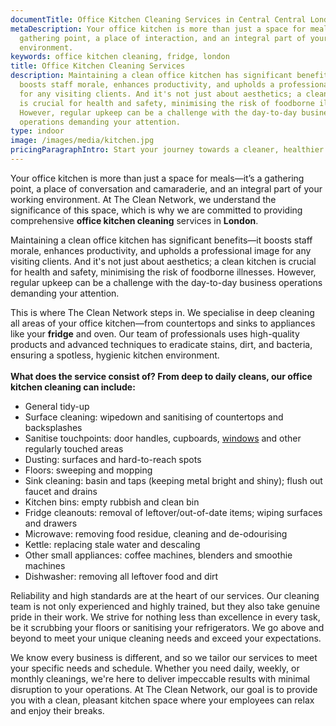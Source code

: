 ```yaml
---
documentTitle: Office Kitchen Cleaning Services in Central Central London - The Clean Network
metaDescription: Your office kitchen is more than just a space for meals—it’s a
  gathering point, a place of interaction, and an integral part of your working
  environment.
keywords: office kitchen cleaning, fridge, london
title: Office Kitchen Cleaning Services
description: Maintaining a clean office kitchen has significant benefits—it
  boosts staff morale, enhances productivity, and upholds a professional image
  for any visiting clients. And it's not just about aesthetics; a clean kitchen
  is crucial for health and safety, minimising the risk of foodborne illnesses.
  However, regular upkeep can be a challenge with the day-to-day business
  operations demanding your attention.
type: indoor
image: /images/media/kitchen.jpg
pricingParagraphIntro: Start your journey towards a cleaner, healthier office kitchen today.
---
```

Your office kitchen is more than just a space for meals—it’s a gathering point, a place of conversation and camaraderie, and an integral part of your working environment. At The Clean Network, we understand the significance of this space, which is why we are committed to providing comprehensive <strong>office kitchen cleaning</strong> services in <strong>London</strong>.

Maintaining a clean office kitchen has significant benefits—it boosts staff morale, enhances productivity, and upholds a professional image for any visiting clients. And it's not just about aesthetics; a clean kitchen is crucial for health and safety, minimising the risk of foodborne illnesses. However, regular upkeep can be a challenge with the day-to-day business operations demanding your attention.

This is where The Clean Network steps in. We specialise in deep cleaning all areas of your office kitchen—from countertops and sinks to appliances like your <strong>fridge</strong> and oven. Our team of professionals uses high-quality products and advanced techniques to eradicate stains, dirt, and bacteria, ensuring a spotless, hygienic kitchen environment.\
\
**What does the service consist of? From deep to daily cleans, our office kitchen cleaning can include:**

* General tidy-up
* Surface cleaning: wipedown and sanitising of countertops and backsplashes
* Sanitise touchpoints: door handles, cupboards, [windows](https://cleannetwork.co.uk/services/windows/) and other regularly touched areas
* Dusting: surfaces and hard-to-reach spots
* Floors: sweeping and mopping
* Sink cleaning: basin and taps (keeping metal bright and shiny); flush out faucet and drains
* Kitchen bins: empty rubbish and clean bin
* Fridge cleanouts: removal of leftover/out-of-date items; wiping surfaces and drawers
* Microwave: removing food residue, cleaning and de-odourising
* Kettle: replacing stale water and descaling
* Other small appliances: coffee machines, blenders and smoothie machines
* Dishwasher: removing all leftover food and dirt

Reliability and high standards are at the heart of our services. Our cleaning team is not only experienced and highly trained, but they also take genuine pride in their work. We strive for nothing less than excellence in every task, be it scrubbing your floors or sanitising your refrigerators. We go above and beyond to meet your unique cleaning needs and exceed your expectations.

We know every business is different, and so we tailor our services to meet your specific needs and schedule. Whether you need daily, weekly, or monthly cleanings, we're here to deliver impeccable results with minimal disruption to your operations. At The Clean Network, our goal is to provide you with a clean, pleasant kitchen space where your employees can relax and enjoy their breaks.
